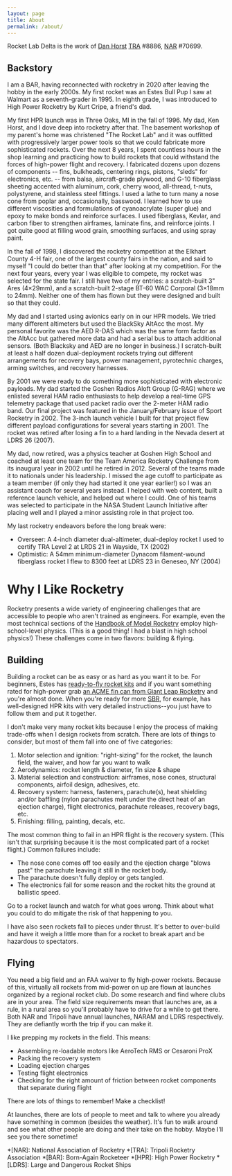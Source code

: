 ```yaml
---
layout: page
title: About
permalink: /about/
---
```


Rocket Lab Delta is the work of [Dan Horst][1] [TRA][2] #8886, [NAR][3] #70699.

## Backstory

I am a BAR, having reconnected with rocketry in 2020 after leaving the hobby in the early 2000s.
My first rocket was an Estes Bull Pup I saw at Walmart as a seventh-grader in 1995.
In eighth grade, I was introduced to High Power Rocketry by Kurt Cripe, a friend's dad.

My first HPR launch was in Three Oaks, MI in the fall of 1996.
My dad, Ken Horst, and I dove deep into rocketry after that.
The basement workshop of my parent's home was christened "The Rocket Lab" and it was outfitted with progressively larger power tools so that we could fabricate more sophisticated rockets.
Over the next 8 years, I spent countless hours in the shop learning and practicing how to build rockets that could withstand the forces of high-power flight and recovery.
I fabricated dozens upon dozens of components -- fins, bulkheads, centering rings, pistons, "sleds" for electronics, etc. -- from balsa, aircraft-grade plywood, and G-10 fiberglass sheeting accented with aluminum, cork, cherry wood, all-thread, t-nuts, polystyrene, and stainless steel fittings.
I used a lathe to turn many a nose cone from poplar and, occasionally, basswood.
I learned how to use different viscosities and formulations of cyanoacrylate (super glue) and epoxy to make bonds and reinforce surfaces.
I used fiberglass, Kevlar, and carbon fiber to strengthen airframes, laminate fins, and reinforce joints.
I got quite good at filling wood grain, smoothing surfaces, and using spray paint.

In the fall of 1998, I discovered the rocketry competition at the Elkhart County 4-H fair, one of the largest county fairs in the nation, and said to myself "I could do better than that" after looking at my competition.
For the next four years, every year I was eligible to compete, my rocket was selected for the state fair.
I still have two of my entries: a scratch-built 3" Ares (4×29mm), and a scratch-built 2-stage BT-60 WAC Corporal (3×18mm to 24mm).
Neither one of them has flown but they were designed and built so that they could.

My dad and I started using avionics early on in our HPR models.
We tried many different altimeters but used the BlackSky AltAcc the most.
My personal favorite was the AED R-DAS which was the same form factor as the AltAcc but gathered more data and had a serial bus to attach additional sensors.
(Both Blacksky and AED are no longer in business.)
I scratch-built at least a half dozen dual-deployment rockets trying out different arrangements for recovery bays, power management, pyrotechnic charges, arming switches, and recovery harnesses.

By 2001 we were ready to do something more sophisticated with electronic payloads.
My dad started the Goshen Radios Aloft Group (G-RAG) where we enlisted several HAM radio enthusiasts to help develop a real-time GPS telemetry package that used packet radio over the 2-meter HAM radio band.
Our final project was featured in the January/February issue of Sport Rocketry in 2002.
The 3-inch launch vehicle I built for that project flew different payload configurations for several years starting in 2001.
The rocket was retired after losing a fin to a hard landing in the Nevada desert at LDRS 26 (2007).

My dad, now retired, was a physics teacher at Goshen High School and coached at least one team for the Team America Rocketry Challenge from its inaugural year in 2002 until he retired in 2012.
Several of the teams made it to nationals under his leadership.
I missed the age cutoff to participate as a team member (if only they had started it one year earlier!) so I was an assistant coach for several years instead.
I helped with web content, built a reference launch vehicle, and helped out where I could.
One of his teams was selected to participate in the NASA Student Launch Initiative after placing well and I played a minor assisting role in that project too.

My last rocketry endeavors before the long break were:

* Overseer: A 4-inch diameter dual-altimeter, dual-deploy rocket I used to certify TRA Level 2 at LRDS 21 in Wayside, TX (2002)
* Optimistic: A 54mm minimum-diameter Dynacom filament-wound fiberglass rocket I flew to 8300 feet at LDRS 23 in Geneseo, NY (2004)

# Why I Like Rocketry

Rocketry presents a wide variety of engineering challenges that are accessible to people who aren't trained as engineers.
For example, even the most technical sections of the [Handbook of Model Rocketry][4] employ high-school-level physics.
(This is a good thing! I had a blast in high school physics!)
These challenges come in two flavors: building & flying.

## Building

Building a rocket can be as easy or as hard as you want it to be.
For beginners, Estes has [ready-to-fly rocket kits][5] and if you want something rated for high-power grab [an ACME fin can from Giant Leap Rocketry][6] and you're almost done.
When you're ready for more [SBR][7], for example, has well-designed HPR kits with very detailed instructions--you just have to follow them and put it together.

I don't make very many rocket kits because I enjoy the process of making trade-offs when I design rockets from scratch.
There are lots of things to consider, but most of them fall into one of five categories:

 1. Motor selection and ignition: "right-sizing" for the rocket, the launch field, the waiver, and how far you want to walk 
 2. Aerodynamics: rocket length & diameter, fin size & shape
 3. Material selection and construction: airframes, nose cones, structural components, airfoil design, adhesives, etc.
 4. Recovery system: harness, fasteners, parachute(s), heat shielding and/or baffling (nylon parachutes melt under the direct heat of an ejection charge), flight electronics, parachute releases, recovery bags, etc.
 5. Finishing: filling, painting, decals, etc.

The most common thing to fail in an HPR flight is the recovery system.
(This isn't that surprising because it is the most complicated part of a rocket flight.)
Common failures include:

- The nose cone comes off too easily and the ejection charge "blows past" the parachute leaving it still in the rocket body.
- The parachute doesn't fully deploy or gets tangled.
- The electronics fail for some reason and the rocket hits the ground at ballistic speed.

Go to a rocket launch and watch for what goes wrong.
Think about what you could to do mitigate the risk of that happening to you.

I have also seen rockets fall to pieces under thrust.
It's better to over-build and have it weigh a little more than for a rocket to break apart and be hazardous to spectators.

## Flying

You need a big field and an FAA waiver to fly high-power rockets.
Because of this, virtually all rockets from mid-power on up are flown at launches organized by a regional rocket club.
Do some research and find where clubs are in your area.
The field size requirements mean that launches are, as a rule, in a rural area so you'll probably have to drive for a while to get there.
Both NAR and Tripoli have annual launches, NARAM and LDRS respectively.
They are defiantly worth the trip if you can make it.

I like prepping my rockets in the field.
This means:

- Assembling re-loadable motors like AeroTech RMS or Cesaroni ProX
- Packing the recovery system
- Loading ejection charges
- Testing flight electronics
- Checking for the right amount of friction between rocket components that separate during flight

There are lots of things to remember!
Make a checklist!

At launches, there are lots of people to meet and talk to where you already have something in common (besides the weather).
It's fun to walk around and see what other people are doing and their take on the hobby. 
Maybe I'll see you there sometime!

*[NAR]: National Association of Rocketry
*[TRA]: Tripoli Rocketry Association
*[BAR]: Born-Again Rocketeer
*[HPR]: High Power Rocketry
*[LDRS]: Large and Dangerous Rocket Ships

[1]: https://www.danhorst.com
[2]: http://www.tripoli.org/
[3]: https://www.nar.org/
[4]: https://www.amazon.com/Handbook-Model-Rocketry-7th-Official/dp/0471472425
[5]: https://estesrockets.com/product-category/rockets/beginner/
[6]: https://giantleaprocketry.com/products/components_fins.aspx#Acme_Fin_Cans
[7]: http://www.fusionrocket.biz/
